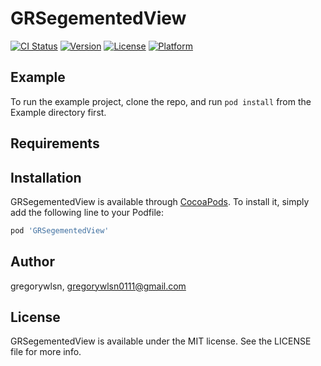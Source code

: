 # GRSegementedView

[![CI Status](https://img.shields.io/travis/gregorywlsn/GRSegementedView.svg?style=flat)](https://travis-ci.org/gregorywlsn/GRSegementedView)
[![Version](https://img.shields.io/cocoapods/v/GRSegementedView.svg?style=flat)](https://cocoapods.org/pods/GRSegementedView)
[![License](https://img.shields.io/cocoapods/l/GRSegementedView.svg?style=flat)](https://cocoapods.org/pods/GRSegementedView)
[![Platform](https://img.shields.io/cocoapods/p/GRSegementedView.svg?style=flat)](https://cocoapods.org/pods/GRSegementedView)

## Example

To run the example project, clone the repo, and run `pod install` from the Example directory first.

## Requirements

## Installation

GRSegementedView is available through [CocoaPods](https://cocoapods.org). To install
it, simply add the following line to your Podfile:

```ruby
pod 'GRSegementedView'
```

## Author

gregorywlsn, gregorywlsn0111@gmail.com

## License

GRSegementedView is available under the MIT license. See the LICENSE file for more info.
